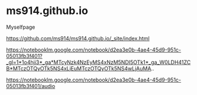 # ms914.github.io
Myselfpage

https://github.com/ms914/ms914.github.io/_site/index.html

https://notebooklm.google.com/notebook/d2ea3e0b-4ae4-45d9-951c-05013fb3f401?_gl=1*1o4hji3*_ga*MTcyNzk4NzEyMS4xNzM5NDI5OTk1*_ga_W0LDH41ZCB*MTczOTQyOTk5NS4xLjEuMTczOTQyOTk5NS4wLjAuMA..

https://notebooklm.google.com/notebook/d2ea3e0b-4ae4-45d9-951c-05013fb3f401/audio
